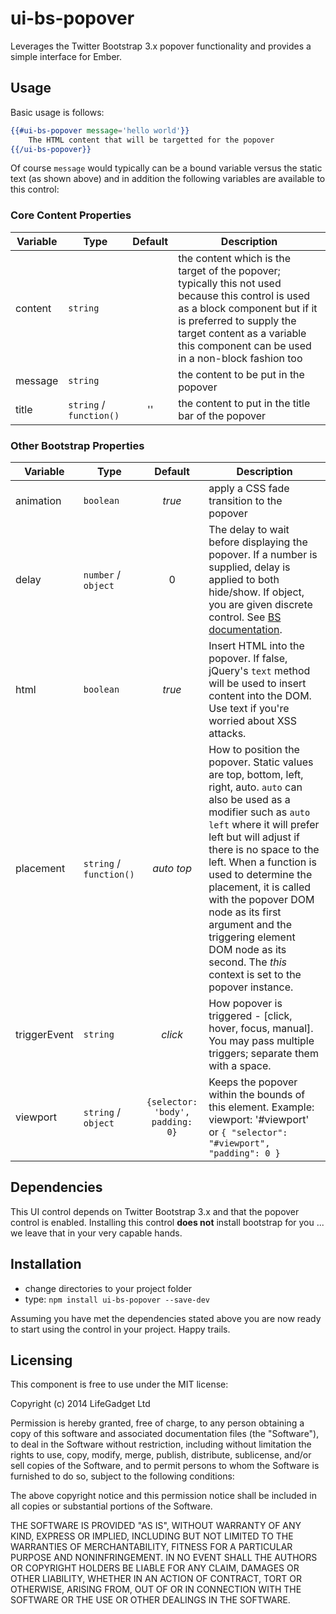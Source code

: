 # ui-bs-popover

Leverages the Twitter Bootstrap 3.x popover functionality and provides a simple interface for Ember.

## Usage 

Basic usage is follows:

````hbs
{{#ui-bs-popover message='hello world'}}
	The HTML content that will be targetted for the popover
{{/ui-bs-popover}}
````

Of course `message` would typically can be a bound variable versus the static text (as shown above) and in addition the following variables are available to this control:

### Core Content Properties

| Variable | Type | Default | Description |
| -------- | ---- | :-----: | ----------- |
| content | `string` | | the content which is the target of the popover; typically this not used because this control is used as a block component but if it is preferred to supply the target content as a variable this component can be used in a non-block fashion too |
| message | `string` | | the content to be put in the popover |
| title | `string` / `function()` | '' | the content to put in the title bar of the popover |

### Other Bootstrap Properties ###

| Variable | Type | Default | Description |
| -------- | ---- | :-----: | ----------- |
| animation | `boolean` | *true* | apply a CSS fade transition to the popover |
| delay | `number` / `object` | 0 | The delay to wait before displaying the popover. If a number is supplied, delay is applied to both hide/show. If object, you are given discrete control. See [BS documentation](file:///Users/Ken/Library/Application%20Support/Dash/DocSets/Bootstrap_3/Bootstrap%203.docset/Contents/Resources/Documents/getbootstrap.com/javascript/index.html#popovers). |
| html | `boolean` | *true* |  Insert HTML into the popover. If false, jQuery's `text` method will be used to insert content into the DOM. Use text if you're worried about XSS attacks. |
| placement | `string` / `function()` | *auto top* | How to position the popover. Static values are top, bottom, left, right, auto. `auto` can also be used as a modifier such as `auto left` where it will prefer left but will adjust if there is no space to the left. When a function is used to determine the placement, it is called with the popover DOM node as its first argument and the triggering element DOM node as its second. The *this* context is set to the popover instance.|
| triggerEvent | `string` | *click* | How popover is triggered - [click, hover, focus, manual]. You may pass multiple triggers; separate them with a space.
| viewport | `string` / `object` | `{selector: 'body', padding: 0}` | Keeps the popover within the bounds of this element. Example: viewport: '#viewport' or `{ "selector": "#viewport", "padding": 0 }`|

## Dependencies ##

This UI control depends on Twitter Bootstrap 3.x and that the popover control is enabled. Installing this control **does not** install bootstrap for you ... we leave that in your very capable hands. 

## Installation

* change directories to your project folder
* type: `npm install ui-bs-popover --save-dev`

Assuming you have met the dependencies stated above you are now ready to start using the control in your project. Happy trails.


## Licensing

This component is free to use under the MIT license:

Copyright (c) 2014 LifeGadget Ltd

Permission is hereby granted, free of charge, to any person obtaining a copy of
this software and associated documentation files (the "Software"), to deal in
the Software without restriction, including without limitation the rights to
use, copy, modify, merge, publish, distribute, sublicense, and/or sell copies
of the Software, and to permit persons to whom the Software is furnished to do
so, subject to the following conditions:

The above copyright notice and this permission notice shall be included in all
copies or substantial portions of the Software.

THE SOFTWARE IS PROVIDED "AS IS", WITHOUT WARRANTY OF ANY KIND, EXPRESS OR
IMPLIED, INCLUDING BUT NOT LIMITED TO THE WARRANTIES OF MERCHANTABILITY,
FITNESS FOR A PARTICULAR PURPOSE AND NONINFRINGEMENT. IN NO EVENT SHALL THE
AUTHORS OR COPYRIGHT HOLDERS BE LIABLE FOR ANY CLAIM, DAMAGES OR OTHER
LIABILITY, WHETHER IN AN ACTION OF CONTRACT, TORT OR OTHERWISE, ARISING FROM,
OUT OF OR IN CONNECTION WITH THE SOFTWARE OR THE USE OR OTHER DEALINGS IN THE
SOFTWARE.
